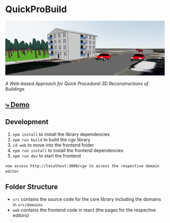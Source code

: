 # QuickProBuild

![Header](./cgv.png)

_A Web-based Approach for Quick Procedural 3D Reconstructions of Buildings_

[<h2>⤷ Demo</h2>](https://cc-bbohlender.github.io/cgv)

## Development

1. `npm install` to install the library dependencies
2. `npm run build` to build the cgv library
3. `cd web` to move into the frontend folder
4. `npm run install` to install the frontend dependencies
5. `npm run dev` to start the frontend

`now access http://localhost:3000/cgv to access the respective domain editor`

## Folder Structure

-   `src` contains the source code for the core library including the domains in `src/domains`
-   `web` contains the frontend code in react (the pages for the respective editors)

